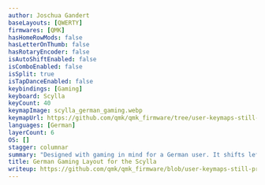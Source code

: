 ```yaml
---
author: Joschua Gandert
baseLayouts: [QWERTY]
firmwares: [QMK]
hasHomeRowMods: false
hasLetterOnThumb: false
hasRotaryEncoder: false
isAutoShiftEnabled: false
isComboEnabled: false
isSplit: true
isTapDanceEnabled: false
keybindings: [Gaming]
keyboard: Scylla
keyCount: 40
keymapImage: scylla_german_gaming.webp
keymapUrl: https://github.com/qmk/qmk_firmware/tree/user-keymaps-still-present/keyboards/bastardkb/scylla/keymaps/german_gaming
languages: [German]
layerCount: 6
OS: []
stagger: columnar
summary: "Designed with gaming in mind for a German user. It shifts left-side keys, placing WASD on ESDF for comfort on contoured Dactyl-style keyboards. The TGB column is moved to the left edge. RAISE layer has arrow keys, LOWER layer has Home, End, Page Down, Page Up, special characters, and a numpad. RAISE layer adds media keys." 
title: German Gaming Layout for the Scylla
writeup: https://github.com/qmk/qmk_firmware/blob/user-keymaps-still-present/keyboards/bastardkb/scylla/keymaps/german_gaming/readme.md
---
```


